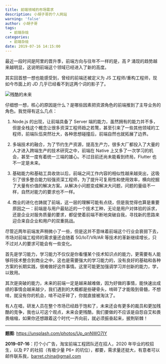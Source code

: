 ```yaml
---
title: 前端领域的市场需求
description: 小胡子哥的个人网站
warning: 'false'
author: 小胡子哥
tags:
  - 前端杂烩
categories:
  - 前端杂烩
date: 2019-07-16 14:15:00
---
```

最近一段时间是阿里的晋升季，前端方向与往年不一样的是，高 P 涌现的趋势越来越明显，这说明前端这个领域已经进入了新的高度。

其实回首想一想也能感受到，曾经的前端还被定义为 JS 工程师/重构工程师，现如今市面上的 JD 几乎已经看不到这两个词的影子了。


![残酷的未来](https://www.barretlee.com/blogimgs/2019/07/16/why_fe_improved.png)

仔细想一想，核心的原因是什么？是哪些因素把资源角色的前端推到了主导业务的角色。我觉得有这么几点：

1. Node.js 的出现，让前端具备了 Server 端的能力，虽然拥有的能力并不多，但是全栈这个概念让很多资深工程师趋之若鹜，甚至引来了一些其他领域的工程师，前端队伍突然壮大，各种思想碰撞后，前端自然也就拓展了边界。

2. 多端技术的融合，为了节约生产资源，提高生产力，很多大厂都投入了大量的人才进入跨端生产的技术研究之中，前端在 Native 上又多了一次学习的机会，甚至一度有着统一三端的雄心。不过目前还尚未能看到终局，Flutter 也不一定是未来。

3. 基础能力和基础工具收敛以后，前端之间工作内容的相似性越来越突出，这吸引了很多整合能力较强资深工程师，为了提升可复用性和使用效率，横向挖掘了大量有价值的解决方案。从解决小问题变成解决大问题，问题的量级不一样，自然对能力的要求也不一样。

4. 商业的进化也铸就了前端，这一层的理解可能有点绕，但是我觉得也算是重要原因之一：前端是与用户最贴近的一个技术工种，无论是用户对体验的诉求，还是企业对服务质量的要求，都促使着前端不断地突破自我，寻找新的思路来迎合来自企业和用户的双重挑战。

尽管近两年前端发声稍微小了一些，但是这并不意味着前端这个行业会衰弱下去，市场对前端工程师的需求量还会随着 5G/IoT/VR/AR 等技术的革新继续增长，只不过对人的要求可能会有一些变化。

首先是学习能力，学习能力不仅仅是你看懂某个技术知识点的能力，更需要有人能够将技术整合到商业之中，这也是需要强大的学习能力的，没有良好的基础和各种方案的长期实践，很难做好这件事情。这里可能更加强调学习并创新的能力，学，以致用。

其次是突破的能力，未来的前端一定是越来越难做，因为好做的事情，能快速出成绩的事情会越来越少，我们遇到的大概都是些硬骨头，啃碎了才能吸到骨髓，不想啃，就没有你的机会，啃不动牙碎了，你就直接被淘汰了。

有人在唱，研发人员在整个市场已经趋于饱和了，未来还会有更多的裁员和更加残酷的竞争，我也认可这个观点，未来会更残酷，我们要做的不应该是自怨自艾和畏畏缩缩，如果你还想跟着这个时代一齐向前，就必须振奋起来，披荆斩棘！

---

**题图**: <https://unsplash.com/photos/Up_qnNWO7IY>

**2019-07-16**：打个小广告，淘宝前端工程团队还在招人，2020 年毕业的校招生，以及 P7 的社招（有极少量 P6+ 的坑位），都要，需求量还挺大，有意者可以邮件联系我，barret.china@gmail.com
